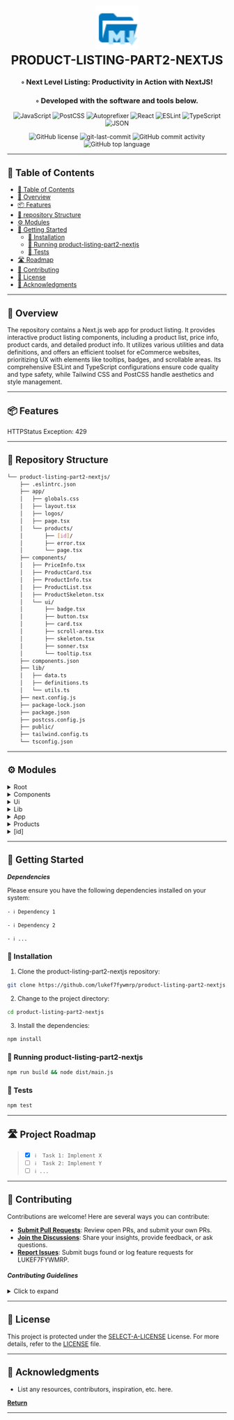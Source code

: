 <div align="center">
<h1 align="center">
<img src="https://raw.githubusercontent.com/PKief/vscode-material-icon-theme/ec559a9f6bfd399b82bb44393651661b08aaf7ba/icons/folder-markdown-open.svg" width="100" />
<br>PRODUCT-LISTING-PART2-NEXTJS</h1>
<h3>◦ Next Level Listing: Productivity in Action with NextJS!</h3>
<h3>◦ Developed with the software and tools below.</h3>

<p align="center">
<img src="https://img.shields.io/badge/JavaScript-F7DF1E.svg?style=flat&logo=JavaScript&logoColor=black" alt="JavaScript" />
<img src="https://img.shields.io/badge/PostCSS-DD3A0A.svg?style=flat&logo=PostCSS&logoColor=white" alt="PostCSS" />
<img src="https://img.shields.io/badge/Autoprefixer-DD3735.svg?style=flat&logo=Autoprefixer&logoColor=white" alt="Autoprefixer" />
<img src="https://img.shields.io/badge/React-61DAFB.svg?style=flat&logo=React&logoColor=black" alt="React" />
<img src="https://img.shields.io/badge/ESLint-4B32C3.svg?style=flat&logo=ESLint&logoColor=white" alt="ESLint" />
<img src="https://img.shields.io/badge/TypeScript-3178C6.svg?style=flat&logo=TypeScript&logoColor=white" alt="TypeScript" />
<img src="https://img.shields.io/badge/JSON-000000.svg?style=flat&logo=JSON&logoColor=white" alt="JSON" />
</p>
<img src="https://img.shields.io/github/license/lukef7fywmrp/product-listing-part2-nextjs?style=flat&color=5D6D7E" alt="GitHub license" />
<img src="https://img.shields.io/github/last-commit/lukef7fywmrp/product-listing-part2-nextjs?style=flat&color=5D6D7E" alt="git-last-commit" />
<img src="https://img.shields.io/github/commit-activity/m/lukef7fywmrp/product-listing-part2-nextjs?style=flat&color=5D6D7E" alt="GitHub commit activity" />
<img src="https://img.shields.io/github/languages/top/lukef7fywmrp/product-listing-part2-nextjs?style=flat&color=5D6D7E" alt="GitHub top language" />
</div>

---

## 📖 Table of Contents

- [📖 Table of Contents](#-table-of-contents)
- [📍 Overview](#-overview)
- [📦 Features](#-features)
- [📂 repository Structure](#-repository-structure)
- [⚙️ Modules](#modules)
- [🚀 Getting Started](#-getting-started)
  - [🔧 Installation](#-installation)
  - [🤖 Running product-listing-part2-nextjs](#-running-product-listing-part2-nextjs)
  - [🧪 Tests](#-tests)
- [🛣 Roadmap](#-roadmap)
- [🤝 Contributing](#-contributing)
- [📄 License](#-license)
- [👏 Acknowledgments](#-acknowledgments)

---

## 📍 Overview

The repository contains a Next.js web app for product listing. It provides interactive product listing components, including a product list, price info, product cards, and detailed product info. It utilizes various utilities and data definitions, and offers an efficient toolset for eCommerce websites, prioritizing UX with elements like tooltips, badges, and scrollable areas. Its comprehensive ESLint and TypeScript configurations ensure code quality and type safety, while Tailwind CSS and PostCSS handle aesthetics and style management.

---

## 📦 Features

HTTPStatus Exception: 429

---

## 📂 Repository Structure

```sh
└── product-listing-part2-nextjs/
    ├── .eslintrc.json
    ├── app/
    │   ├── globals.css
    │   ├── layout.tsx
    │   ├── logos/
    │   ├── page.tsx
    │   └── products/
    │       ├── [id]/
    │       ├── error.tsx
    │       └── page.tsx
    ├── components/
    │   ├── PriceInfo.tsx
    │   ├── ProductCard.tsx
    │   ├── ProductInfo.tsx
    │   ├── ProductList.tsx
    │   ├── ProductSkeleton.tsx
    │   └── ui/
    │       ├── badge.tsx
    │       ├── button.tsx
    │       ├── card.tsx
    │       ├── scroll-area.tsx
    │       ├── skeleton.tsx
    │       ├── sonner.tsx
    │       └── tooltip.tsx
    ├── components.json
    ├── lib/
    │   ├── data.ts
    │   ├── definitions.ts
    │   └── utils.ts
    ├── next.config.js
    ├── package-lock.json
    ├── package.json
    ├── postcss.config.js
    ├── public/
    ├── tailwind.config.ts
    └── tsconfig.json

```

---

## ⚙️ Modules

<details closed><summary>Root</summary>

| File                                                                                                            | Summary                                                                                                                                                                                                                                                                                                                                                                                                                                                                                                                                                                                                |
| --------------------------------------------------------------------------------------------------------------- | ------------------------------------------------------------------------------------------------------------------------------------------------------------------------------------------------------------------------------------------------------------------------------------------------------------------------------------------------------------------------------------------------------------------------------------------------------------------------------------------------------------------------------------------------------------------------------------------------------ |
| [.eslintrc.json](https://github.com/lukef7fywmrp/product-listing-part2-nextjs/blob/main/.eslintrc.json)         | The code represents directory structure for a Next.js application for product listing. It includes elements for styling (globals.css, tailwind.config.ts), layout settings (layout.tsx), individual product pages ([id]/), and product list (ProductList.tsx). Component specific files (PriceInfo.tsx, ProductCard.tsx etc.), UI elements (badge.tsx, button.tsx etc.), and utilities (data.ts, utils.ts) are also part of the structure. ESLint configuration extends Next.js's core web vitals for performance optimization.                                                                        |
| [components.json](https://github.com/lukef7fywmrp/product-listing-part2-nextjs/blob/main/components.json)       | This code represents the file structure and configuration for a product listing Next.js application. The app employs TypeScript, ESLint, CSS styling with Tailwind CSS, and organizes its core functionality into components. components.json defines global configurations like the project's UI schema, styling preferences, resource usage, and path aliases. The components folder contains a host of UI components like product cards and information, while the lib folder manages data, definitions, and utilities.                                                                             |
| [package-lock.json](https://github.com/lukef7fywmrp/product-listing-part2-nextjs/blob/main/package-lock.json)   | The code represents the directory structure of a Next.js web application for a product listing. It includes component files for product-related UI elements, utility functions, application layouts, product data, and configurations. There's also mention of a `package-lock.json` file, which manages project dependencies such as `@radix-ui/react-scroll-area` and `next-themes`. The project uses Tailwind for styling, TypeScript for typing, and ESLint for linting.                                                                                                                           |
| [next.config.js](https://github.com/lukef7fywmrp/product-listing-part2-nextjs/blob/main/next.config.js)         | The given code features a Next.js project for a product listing application. The project's key functionalities include rendering UI components for products, price, and other attributes, based on data and utils from the lib folder. The next.config.js file configures remote image handling from fakestoreapi.com. ESLint, TailwindCSS, and PostCSS are used for enforcing code quality, handling CSS, and managing styles respectively.                                                                                                                                                           |
| [tailwind.config.ts](https://github.com/lukef7fywmrp/product-listing-part2-nextjs/blob/main/tailwind.config.ts) | The code is a configuration file for Tailwind CSS, a utility-first CSS framework. It defines settings like enabling dark mode, specifying where to look for CSS classes, additional color variables, border radius sizes, keyframes for accordion-down and accordion-up animations, and includes a plugin for animations. It also sets up the theme, including container settings and color extensions.                                                                                                                                                                                                |
| [tsconfig.json](https://github.com/lukef7fywmrp/product-listing-part2-nextjs/blob/main/tsconfig.json)           | The directory structure represents a Next.js product listing application with a TypeScript configuration. It contains reusable components for product info, price, card, and list, and UI elements like badges, buttons, cards, etc. The lib directory has utilities and data definitions while.eslintrc.json and next.config.js ensure linting and configuration respectively. The tsconfig.json regulates TypeScript's compiler options, including ESNext module resolution, JSX preservation, and target output as ES5. It also sets path resolution and includes or excludes certain files.        |
| [package.json](https://github.com/lukef7fywmrp/product-listing-part2-nextjs/blob/main/package.json)             | The code represents a Next.js project structure for a product listing application. It contains a layout, error handling, and product-page components, with related UI elements (buttons, cards, tooltips etc.) organized in a components directory. There're scripts for development, production and linting routines, while dependencies cater to UI aesthetics, image handling, scrolling, and tooltips. DevDependencies include type definitions, eslint for code quality, autoprefixer for CSS, and TypeScript enabling static typing. The project follows strict linting rules via.eslintrc.json. |
| [postcss.config.js](https://github.com/lukef7fywmrp/product-listing-part2-nextjs/blob/main/postcss.config.js)   | The code is a directory structure for a Next.js application that lists products. It includes specific setup files for TypeScript and ESLint, PostCSS, and Tailwind CSS styling. The app and components folders structure the application's UI, with page layouts, custom components, and assorted UI utilities. A lib directory holds utility and data functions. The itemized postcss.config.js file configures the Tailwind CSS and autoprefixer plugins for processing CSS.                                                                                                                         |

</details>

<details closed><summary>Components</summary>

| File                                                                                                                         | Summary                                                                                                                                                                                                                                                                                                                                                                                                                                                                                                                     |
| ---------------------------------------------------------------------------------------------------------------------------- | --------------------------------------------------------------------------------------------------------------------------------------------------------------------------------------------------------------------------------------------------------------------------------------------------------------------------------------------------------------------------------------------------------------------------------------------------------------------------------------------------------------------------- |
| [PriceInfo.tsx](https://github.com/lukef7fywmrp/product-listing-part2-nextjs/blob/main/components/PriceInfo.tsx)             | The PriceInfo.tsx file is a component module that displays product price details. It shows VAT inclusive price, a shopping bag icon indicating a cart function, and logos of different platforms where the product is also available. Each logo is encased in a tooltip that displays the name of the platform on hover. The component takes price as input and outputs a stylized price information section. It utilizes logos sourced from the /logos/ folder and several UI components.                                  |
| [ProductCard.tsx](https://github.com/lukef7fywmrp/product-listing-part2-nextjs/blob/main/components/ProductCard.tsx)         | The code outlines a ProductCard component in a Next.js eCommerce web application. This card displays product details like title, description, category, price, and an image gallery for each product. Thumbnail images are generated dynamically with active image indication. Users can zoom in on the images and navigate to respective product pages using a Buy Now button. The component employs external libraries like react-medium-image-zoom and react-image-gallery for image functionalities.                    |
| [ProductInfo.tsx](https://github.com/lukef7fywmrp/product-listing-part2-nextjs/blob/main/components/ProductInfo.tsx)         | The given `ProductInfo.tsx` file is a React component that displays product information including title, description, and category. It also includes static specifications data — capacity, warranty, and price. The component visually presents badges for certain product labels (like a new year offer, selling out fast, and best in UAE), a wishlist button, product specifications, and a product title. The file uses badge, button UI components and an image from Next.js.                                         |
| [ProductList.tsx](https://github.com/lukef7fywmrp/product-listing-part2-nextjs/blob/main/components/ProductList.tsx)         | The code imports a function from a library to asynchronously retrieve product data and a component to display each product. Within the ProductList function, it fetches and maps over this data, rendering a ProductCard component for every product-all of which is bundled within a React fragment. This setup forms part of a Next.js application that allows interactive product listing and features a detailed directory structure with custom UI components, theming, TypeScript configuration, and an ESLint setup. |
| [ProductSkeleton.tsx](https://github.com/lukef7fywmrp/product-listing-part2-nextjs/blob/main/components/ProductSkeleton.tsx) | HTTPStatus Exception: 429                                                                                                                                                                                                                                                                                                                                                                                                                                                                                                   |

</details>

<details closed><summary>Ui</summary>

| File                                                                                                                    | Summary                                                                                                                                                                                                                                                                                                                                                                                                                                                                                                                                                        |
| ----------------------------------------------------------------------------------------------------------------------- | -------------------------------------------------------------------------------------------------------------------------------------------------------------------------------------------------------------------------------------------------------------------------------------------------------------------------------------------------------------------------------------------------------------------------------------------------------------------------------------------------------------------------------------------------------------- |
| [scroll-area.tsx](https://github.com/lukef7fywmrp/product-listing-part2-nextjs/blob/main/components/ui/scroll-area.tsx) | The code defines and exports two custom React components, ScrollArea and ScrollBar, that build upon ScrollAreaPrimitive components from @radix-ui/react-scroll-area library. ScrollArea provides a scrollable viewport area for inner content, alongside embedded ScrollBar handling vertical/horizontal scrolling, styled with CSS classes. The ScrollBar component adjusts its styling based on its orientation and further customizes the ScrollAreaThumb appearance. The classNames utility from @/lib/utils is utilized for conditional class assignment. |
| [sonner.tsx](https://github.com/lukef7fywmrp/product-listing-part2-nextjs/blob/main/components/ui/sonner.tsx)           | HTTPStatus Exception: 429                                                                                                                                                                                                                                                                                                                                                                                                                                                                                                                                      |
| [skeleton.tsx](https://github.com/lukef7fywmrp/product-listing-part2-nextjs/blob/main/components/ui/skeleton.tsx)       | HTTPStatus Exception: 429                                                                                                                                                                                                                                                                                                                                                                                                                                                                                                                                      |
| [card.tsx](https://github.com/lukef7fywmrp/product-listing-part2-nextjs/blob/main/components/ui/card.tsx)               | HTTPStatus Exception: 429                                                                                                                                                                                                                                                                                                                                                                                                                                                                                                                                      |
| [button.tsx](https://github.com/lukef7fywmrp/product-listing-part2-nextjs/blob/main/components/ui/button.tsx)           | HTTPStatus Exception: 429                                                                                                                                                                                                                                                                                                                                                                                                                                                                                                                                      |
| [badge.tsx](https://github.com/lukef7fywmrp/product-listing-part2-nextjs/blob/main/components/ui/badge.tsx)             | HTTPStatus Exception: 429                                                                                                                                                                                                                                                                                                                                                                                                                                                                                                                                      |
| [tooltip.tsx](https://github.com/lukef7fywmrp/product-listing-part2-nextjs/blob/main/components/ui/tooltip.tsx)         | HTTPStatus Exception: 429                                                                                                                                                                                                                                                                                                                                                                                                                                                                                                                                      |

</details>

<details closed><summary>Lib</summary>

| File                                                                                                        | Summary                   |
| ----------------------------------------------------------------------------------------------------------- | ------------------------- |
| [utils.ts](https://github.com/lukef7fywmrp/product-listing-part2-nextjs/blob/main/lib/utils.ts)             | HTTPStatus Exception: 429 |
| [data.ts](https://github.com/lukef7fywmrp/product-listing-part2-nextjs/blob/main/lib/data.ts)               | HTTPStatus Exception: 429 |
| [definitions.ts](https://github.com/lukef7fywmrp/product-listing-part2-nextjs/blob/main/lib/definitions.ts) | HTTPStatus Exception: 429 |

</details>

<details closed><summary>App</summary>

| File                                                                                                  | Summary                                                                                                                                                                                                                                                                                                                                                                                                                                                                                   |
| ----------------------------------------------------------------------------------------------------- | ----------------------------------------------------------------------------------------------------------------------------------------------------------------------------------------------------------------------------------------------------------------------------------------------------------------------------------------------------------------------------------------------------------------------------------------------------------------------------------------- |
| [globals.css](https://github.com/lukef7fywmrp/product-listing-part2-nextjs/blob/main/app/globals.css) | HTTPStatus Exception: 429                                                                                                                                                                                                                                                                                                                                                                                                                                                                 |
| [layout.tsx](https://github.com/lukef7fywmrp/product-listing-part2-nextjs/blob/main/app/layout.tsx)   | HTTPStatus Exception: 429                                                                                                                                                                                                                                                                                                                                                                                                                                                                 |
| [page.tsx](https://github.com/lukef7fywmrp/product-listing-part2-nextjs/blob/main/app/page.tsx)       | The code essentially structures a Next.js application for product listing. The directory contains configurations, utility scripts, component definitions, data files, and globally applied styles. There is a main app with a layout and a products page, alongside error handling capabilities. Components facilitate product listing, information display, and UI elements. The page.tsx script in the app folder redirects the user to the /products page upon visit to the home page. |

</details>

<details closed><summary>Products</summary>

| File                                                                                                       | Summary                   |
| ---------------------------------------------------------------------------------------------------------- | ------------------------- |
| [error.tsx](https://github.com/lukef7fywmrp/product-listing-part2-nextjs/blob/main/app/products/error.tsx) | HTTPStatus Exception: 429 |
| [page.tsx](https://github.com/lukef7fywmrp/product-listing-part2-nextjs/blob/main/app/products/page.tsx)   | HTTPStatus Exception: 429 |

</details>

<details closed><summary>[id]</summary>

| File                                                                                                          | Summary                   |
| ------------------------------------------------------------------------------------------------------------- | ------------------------- |
| [page.tsx](https://github.com/lukef7fywmrp/product-listing-part2-nextjs/blob/main/app/products/[id]/page.tsx) | HTTPStatus Exception: 429 |

</details>

---

## 🚀 Getting Started

**_Dependencies_**

Please ensure you have the following dependencies installed on your system:

`- ℹ️ Dependency 1`

`- ℹ️ Dependency 2`

`- ℹ️ ...`

### 🔧 Installation

1. Clone the product-listing-part2-nextjs repository:

```sh
git clone https://github.com/lukef7fywmrp/product-listing-part2-nextjs.git
```

2. Change to the project directory:

```sh
cd product-listing-part2-nextjs
```

3. Install the dependencies:

```sh
npm install
```

### 🤖 Running product-listing-part2-nextjs

```sh
npm run build && node dist/main.js
```

### 🧪 Tests

```sh
npm test
```

---

## 🛣 Project Roadmap

> - [x] `ℹ️  Task 1: Implement X`
> - [ ] `ℹ️  Task 2: Implement Y`
> - [ ] `ℹ️ ...`

---

## 🤝 Contributing

Contributions are welcome! Here are several ways you can contribute:

- **[Submit Pull Requests](https://github.com/lukef7fywmrp/product-listing-part2-nextjs/blob/main/CONTRIBUTING.md)**: Review open PRs, and submit your own PRs.
- **[Join the Discussions](https://github.com/lukef7fywmrp/product-listing-part2-nextjs/discussions)**: Share your insights, provide feedback, or ask questions.
- **[Report Issues](https://github.com/lukef7fywmrp/product-listing-part2-nextjs/issues)**: Submit bugs found or log feature requests for LUKEF7FYWMRP.

#### _Contributing Guidelines_

<details closed>
<summary>Click to expand</summary>

1. **Fork the Repository**: Start by forking the project repository to your GitHub account.
2. **Clone Locally**: Clone the forked repository to your local machine using a Git client.
   ```sh
   git clone <your-forked-repo-url>
   ```
3. **Create a New Branch**: Always work on a new branch, giving it a descriptive name.
   ```sh
   git checkout -b new-feature-x
   ```
4. **Make Your Changes**: Develop and test your changes locally.
5. **Commit Your Changes**: Commit with a clear and concise message describing your updates.
   ```sh
   git commit -m 'Implemented new feature x.'
   ```
6. **Push to GitHub**: Push the changes to your forked repository.
   ```sh
   git push origin new-feature-x
   ```
7. **Submit a Pull Request**: Create a PR against the original project repository. Clearly describe the changes and their motivations.

Once your PR is reviewed and approved, it will be merged into the main branch.

</details>

---

## 📄 License

This project is protected under the [SELECT-A-LICENSE](https://choosealicense.com/licenses) License. For more details, refer to the [LICENSE](https://choosealicense.com/licenses/) file.

---

## 👏 Acknowledgments

- List any resources, contributors, inspiration, etc. here.

[**Return**](#Top)

---
